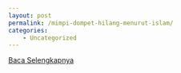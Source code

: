 ```yaml
---
layout: post
permalink: /mimpi-dompet-hilang-menurut-islam/
categories:
    - Uncategorized
---
```


[Baca Selengkapnya](/08)